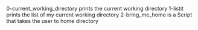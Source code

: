 0-current_working_directory prints the current working directory
1-listit prints the list of my current working directory
2-bring_me_home is a Script that takes the user to home directory
